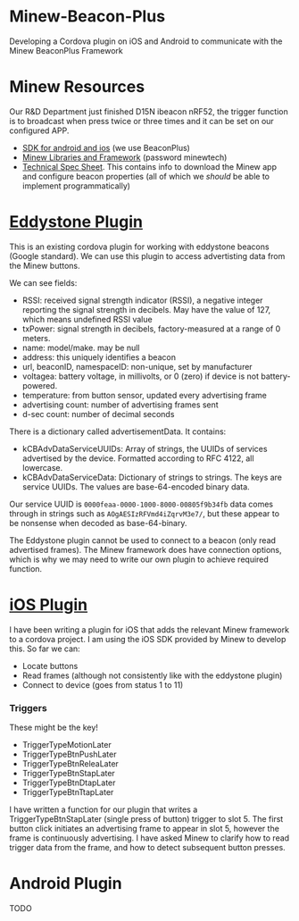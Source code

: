 Minew-Beacon-Plus
======

Developing a Cordova plugin on iOS and Android to communicate with the Minew BeaconPlus Framework

# Minew Resources

Our R&D Department just finished D15N ibeacon nRF52, the trigger function is to broadcast when press twice or three times and it can be set on our configured APP.

- [SDK for android and ios](http://docs.beaconyun.com/#beaconplus) (we use BeaconPlus)
- [Minew Libraries and Framework](https://api.beaconyun.com/d/77deeea95a2b43adb30a/) (password minewtech)
- [Technical Spec Sheet](https://drive.google.com/open?id=1yXWo228CiBvQ4O6Gef9jlulHsnytxJf-). This contains info to download the Minew app and configure beacon properties (all of which we *should* be able to implement programmatically)

# [Eddystone Plugin](https://github.com/evothings/cordova-eddystone)
This is an existing cordova plugin for working with eddystone beacons (Google standard). We can use this plugin to access advertisting data from the Minew buttons. 

We can see fields:
- RSSI:  received signal strength indicator (RSSI), a negative integer reporting the signal strength in decibels. May have the value of 127, which means undefined RSSI value
- txPower: signal strength in decibels, factory-measured at a range of 0 meters.
- name: model/make. may be null
- address: this uniquely identifies a beacon
- url, beaconID, namespaceID: non-unique, set by manufacturer
- voltagea: battery voltage, in millivolts, or 0 (zero) if device is not battery-powered.
- temperature: from button sensor, updated every advertising frame
- advertising count: number of advertising frames sent
- d-sec count: number of decimal seconds

There is a dictionary called advertisementData. It contains:
- kCBAdvDataServiceUUIDs: Array of strings, the UUIDs of services advertised by the device. Formatted according to RFC 4122, all lowercase.
- kCBAdvDataServiceData: Dictionary of strings to strings. The keys are service UUIDs. The values are base-64-encoded binary data.

Our service UUID is `0000feaa-0000-1000-8000-00805f9b34fb` data comes through in strings such as `AOgAESIzRFVmd4iZqrvM3e7/`, but these appear to be nonsense when decoded as base-64-binary.

The Eddystone plugin cannot be used to connect to a beacon (only read advertised frames). The Minew framework does have connection options, which is why we may need to write our own plugin to achieve required function.

# [iOS Plugin](https://github.com/seermedical/cordova-plugin-minew-beaconplus)
I have been writing a plugin for iOS that adds the relevant Minew framework to a cordova project. I am using the iOS SDK provided by Minew to develop this. So far we can:
- Locate buttons
- Read frames (although not consistently like with the eddystone plugin)
- Connect to device (goes from status 1 to 11)

### Triggers
These might be the key!
- TriggerTypeMotionLater
- TriggerTypeBtnPushLater
- TriggerTypeBtnReleaLater
- TriggerTypeBtnStapLater
- TriggerTypeBtnDtapLater
- TriggerTypeBtnTtapLater

I have written a function for our plugin that writes a TriggerTypeBtnStapLater (single press of button) trigger to slot 5. The first button click initiates an advertising frame to appear in slot 5, however the frame is continuously advertising. I have asked Minew to clarify how to read trigger data from the frame, and how to detect subsequent button presses.

# Android Plugin
TODO
